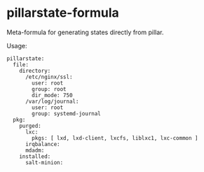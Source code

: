 # pillarstate-formula

Meta-formula for generating states directly from pillar.

Usage:

```
pillarstate:
  file:
    directory:
      /etc/nginx/ssl:
        user: root
        group: root
        dir_mode: 750
      /var/log/journal:
        user: root
        group: systemd-journal
  pkg:
    purged:
      lxc:
        pkgs: [ lxd, lxd-client, lxcfs, liblxc1, lxc-common ]
      irqbalance:
      mdadm:
    installed:
      salt-minion:
```

